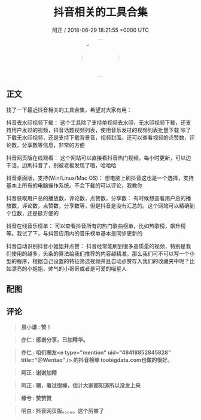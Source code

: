 <h1 align="center">抖音相关的工具合集</h1>
<p align="center">
    <a>阿正 / 2018-06-29 18:21:55 &#43;0000 UTC</a>
</p>

<div align="center">
    <img src="https://images.zsxq.com/Frp3JUcpNPY_K8Ug3dZstD11YteR?e=1590940799&amp;token=kIxbL07-8jAj8w1n4s9zv64FuZZNEATmlU_Vm6zD:vxLjG2f2gA_ujDf-zqH9XwFXB6s=" width="100" height="100" style="border:1px solid;border-radius:50%; color:#ffffff"/>
</div>

## 正文

<div>
 
找了一下最近抖音相关的工具合集，希望对大家有用：

抖音去水印视频下载：
这个工具除了支持单视频去水印，无水印视频下载，还支持用户发过的视频，抖音话题视频列表，使用音乐发过的视频列表批量下载
除了下载无水印视频，还是支持下载背景音，视频封面。还可以查看视频的点赞数，评论数，分享数等信息，非常的方便

抖音网页版在线观看：
这个网站可以直接看抖音热门视频，每小时更新，可以边干活，边刷抖音了，别被老板发现了哦，哈哈哈

抖音桌面版，支持(Win/Linux/Mac OS)：
想电脑上刷抖音这也是一个选择，支持基本上所有的电脑操作系统。不会下载的可以评论，我教你

抖音获取用户总的播放数，评论数，点赞数，分享数：
有时候想查看用户总的播放数，评论数，点赞数，分享数等，但是抖音是没有汇总的。这个网站可以精确到个位数，还是挺方便的

抖音在线音乐榜单：
可以查看抖音所有的热门歌曲榜单，比如热歌榜，飙升榜等。我试了下，与抖音应用内的音乐榜单基本是同步更新的

抖音自动识别抖音小姐姐并点赞：
抖音经常能刷到很多高质量的视频，特别是我们使用的越多，头条的算法给我们推荐的内容越精准。那么我们可不可以写一个小型的程序，根据自己设置的特征筛选视频并且自动点赞存入我们的收藏夹中呢？比如漂亮的小姐姐，帅气的小哥哥或者是可爱的喵星人
</div>

## 配图
<div class="image" align="center">

</div>

## 评论

<div align="left">
<div>

<blockquote >
<span> <strong>易小谦 : 赞！ </strong></span>
</blockquote>

<blockquote >
<span> <strong>亦仁 : 感谢分享，已加精华。 </strong></span>
</blockquote>

<blockquote >
<span> <strong>亦仁 : 咱们圈友&lt;e type=&#34;mention&#34; uid=&#34;48418852845828&#34; title=&#34;@Wentao&#34; /&gt;  的抖音榜单 toobigdata.com也做的很好。 </strong></span>
</blockquote>

<blockquote >
<span> <strong>阿正 : 谢谢加精 </strong></span>
</blockquote>

<blockquote >
<span> <strong>阿正 : 嗯，看过很棒，估计大家都知道所以没发上来 </strong></span>
</blockquote>

<blockquote >
<span> <strong>缘兮 : 赞赞赞 </strong></span>
</blockquote>

<blockquote >
<span> <strong>明白 : 抖音网页版。。。。。这个厉害了 </strong></span>
</blockquote>

</div>
</div>